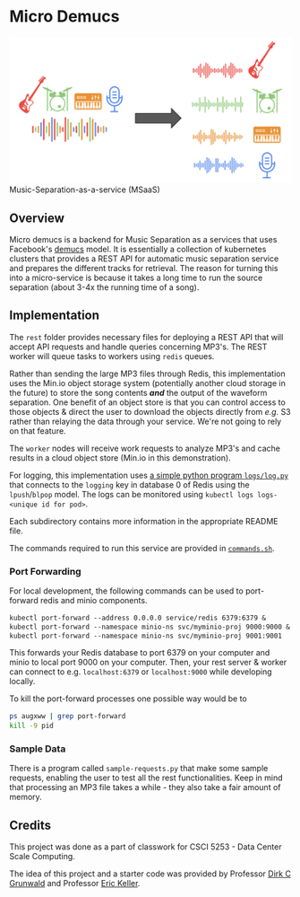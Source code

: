 # Micro Demucs
![separation](images/music_separation.png)
Music-Separation-as-a-service (MSaaS)

## Overview

Micro demucs is a backend for Music Separation as a services that uses Facebook's [demucs](https://github.com/facebookresearch/demucs) model. It is essentially a collection of  kubernetes clusters that provides a REST API for automatic music separation service and prepares the different tracks for retrieval. The reason for turning this into a micro-service is because it takes a long time to run the source separation (about 3-4x the running time of a song).

## Implementation

The `rest` folder provides necessary files for deploying a REST API that will accept API requests and handle queries concerning MP3's. The REST worker will queue tasks to workers using `redis` queues.

Rather than sending the large MP3 files through Redis, this implementation uses the Min.io object storage system (potentially another cloud storage in the future) to store the song contents ***and*** the output of the waveform separation. One benefit of an object store is that you can control access to those objects & direct the user to download the objects directly from *e.g.* S3 rather than relaying the data through your service. We're not going to rely on that feature.

The `worker` nodes will receive work requests to analyze MP3's and cache results in a cloud object store (Min.io in this demonstration).

For logging, this implementation uses [a simple python program `logs/log.py`](logs/logs.py) that connects to the `logging` key in database 0 of Redis using the `lpush`/`blpop` model. The logs can be monitored using `kubectl logs logs-<unique id for pod>`.

Each subdirectory contains more information in the appropriate README file.

The commands required to run this service are provided in [`commands.sh`](./commands.sh).

### Port Forwarding

For local development, the following commands can be used to port-forward redis and minio components.

```
kubectl port-forward --address 0.0.0.0 service/redis 6379:6379 &
kubectl port-forward --namespace minio-ns svc/myminio-proj 9000:9000 &
kubectl port-forward --namespace minio-ns svc/myminio-proj 9001:9001
```
This forwards your Redis database to port 6379 on your computer and minio to local port 9000 on your computer. Then, your rest server & worker can connect to e.g. `localhost:6379` or `localhost:9000` while developing locally. 

To kill the port-forward processes one possible way would be to 

```bash
ps augxww | grep port-forward
kill -9 pid
```

### Sample Data
There is a program called `sample-requests.py` that make some sample requests, enabling the user to test all the rest functionalities. Keep in mind that processing an MP3 file takes a while - they also take a fair amount of memory.

## Credits

This project was done as a part of classwork for CSCI 5253 - Data Center Scale Computing.

The idea of this project and a starter code was provided by Professor [Dirk C Grunwald](https://github.com/dirkcgrunwald) and Professor [Eric Keller](https://github.com/eric-keller).